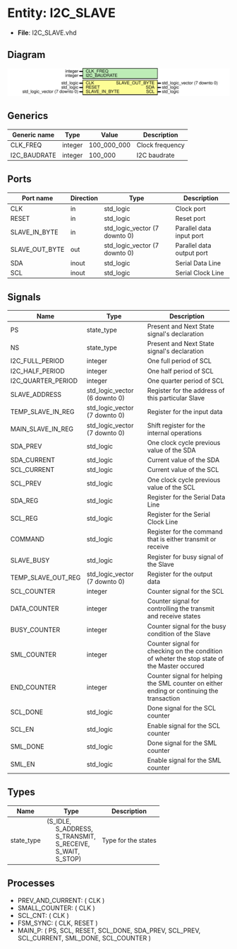 # Entity: I2C_SLAVE 

- **File**: I2C_SLAVE.vhd
## Diagram

![Diagram](I2C_SLAVE.svg "Diagram")
## Generics

| Generic name | Type    | Value       | Description     |
| ------------ | ------- | ----------- | --------------- |
| CLK_FREQ     | integer | 100_000_000 | Clock frequency |
| I2C_BAUDRATE | integer | 100_000     | I2C baudrate    |
## Ports

| Port name      | Direction | Type                          | Description               |
| -------------- | --------- | ----------------------------- | ------------------------- |
| CLK            | in        | std_logic                     | Clock port                |
| RESET          | in        | std_logic                     | Reset port                |
| SLAVE_IN_BYTE  | in        | std_logic_vector (7 downto 0) | Parallel data input port  |
| SLAVE_OUT_BYTE | out       | std_logic_vector (7 downto 0) | Parallel data output port |
| SDA            | inout     | std_logic                     | Serial Data Line          |
| SCL            | inout     | std_logic                     | Serial Clock Line         |
## Signals

| Name               | Type                          | Description                                                                                 |
| ------------------ | ----------------------------- | ------------------------------------------------------------------------------------------- |
| PS                 | state_type                    | Present and Next State signal's declaration                                                 |
| NS                 | state_type                    | Present and Next State signal's declaration                                                 |
| I2C_FULL_PERIOD    | integer                       | One full period of SCL                                                                      |
| I2C_HALF_PERIOD    | integer                       | One half period of SCL                                                                      |
| I2C_QUARTER_PERIOD | integer                       | One quarter period of SCL                                                                   |
| SLAVE_ADDRESS      | std_logic_vector (6 downto 0) | Register for the address of this particular Slave                                           |
| TEMP_SLAVE_IN_REG  | std_logic_vector (7 downto 0) | Register for the input data                                                                 |
| MAIN_SLAVE_IN_REG  | std_logic_vector (7 downto 0) | Shift register for the internal operations                                                  |
| SDA_PREV           | std_logic                     | One clock cycle previous value of the SDA                                                   |
| SDA_CURRENT        | std_logic                     | Current value of the SDA                                                                    |
| SCL_CURRENT        | std_logic                     | Current value of the SCL                                                                    |
| SCL_PREV           | std_logic                     | One clock cycle previous value of the SCL                                                   |
| SDA_REG            | std_logic                     | Register for the Serial Data Line                                                           |
| SCL_REG            | std_logic                     | Register for the Serial Clock Line                                                          |
| COMMAND            | std_logic                     | Register for the command that is either transmit or receive                                 |
| SLAVE_BUSY         | std_logic                     | Register for busy signal of the Slave                                                       |
| TEMP_SLAVE_OUT_REG | std_logic_vector (7 downto 0) | Register for the output data                                                                |
| SCL_COUNTER        | integer                       | Counter signal for the SCL                                                                  |
| DATA_COUNTER       | integer                       | Counter signal for controlling the transmit and receive states                              |
| BUSY_COUNTER       | integer                       | Counter signal for the busy condition of the Slave                                          |
| SML_COUNTER        | integer                       | Counter signal for checking on the condition of wheter the stop state of the Master occured |
| END_COUNTER        | integer                       | Counter signal for helping the SML counter on either ending or continuing the transaction   |
| SCL_DONE           | std_logic                     | Done signal for the SCL counter                                                             |
| SCL_EN             | std_logic                     | Enable signal for the SCL counter                                                           |
| SML_DONE           | std_logic                     | Done signal for the SML counter                                                             |
| SML_EN             | std_logic                     | Enable signal for the SML counter                                                           |
## Types

| Name       | Type                                                                                                                                                                                                                                           | Description         |
| ---------- | ---------------------------------------------------------------------------------------------------------------------------------------------------------------------------------------------------------------------------------------------- | ------------------- |
| state_type | (S_IDLE,<br><span style="padding-left:20px"> S_ADDRESS,<br><span style="padding-left:20px"> S_TRANSMIT,<br><span style="padding-left:20px"> S_RECEIVE,<br><span style="padding-left:20px"> S_WAIT,<br><span style="padding-left:20px"> S_STOP) | Type for the states |
## Processes
- PREV_AND_CURRENT: ( CLK )
- SMALL_COUNTER: ( CLK )
- SCL_CNT: ( CLK )
- FSM_SYNC: ( CLK, RESET )
- MAIN_P: ( PS, SCL, RESET, SCL_DONE, SDA_PREV, SCL_PREV, SCL_CURRENT, SML_DONE, SCL_COUNTER )

